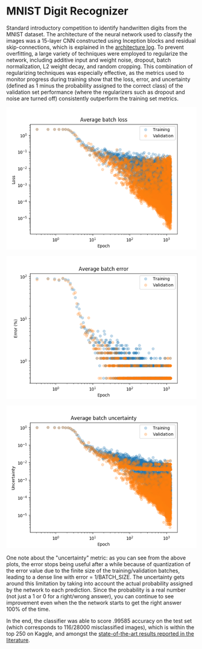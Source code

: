 # MNIST Digit Recognizer

Standard introductory competition to identify handwritten digits from the MNIST dataset. The architecture of the neural network used to classify the images was a 15-layer CNN constructed using Inception blocks and residual skip-connections, which is explained in the [architecture log](./DigitRecognizerArchitecture.log). To prevent overfitting, a large variety of techniques were employed to regularize the network, including additive input and weight noise, dropout, batch normalization, L2 weight decay, and random cropping. This combination of regularizing techniques was especially effective, as the metrics used to monitor progress during training show that the loss, error, and uncertainty (defined as 1 minus the probability assigned to the correct class) of the validation set performance (where the regularizers such as dropout and noise are turned off) consistently outperform the training set metrics.

![loss](./DigitRecognizerLoss.png)

![error](./DigitRecognizerError.png)

![uncertainty](./DigitRecognizerUncertainty.png)

One note about the "uncertainty" metric: as you can see from the above plots, the error stops being useful after a while because of quantization of the error value due to the finite size of the training/validation batches, leading to a dense line with error = 1/BATCH_SIZE. The uncertainty gets around this limitation by taking into account the actual probability assigned by the network to each prediction. Since the probability is a real number (not just a 1 or 0 for a right/wrong answer), you can continue to see improvement even when the the network starts to get the right answer 100% of the time.

In the end, the classifier was able to score .99585 accuracy on the test set (which corresponds to 116/28000 misclassified images), which is within the top 250 on Kaggle, and amongst the [state-of-the-art results reported in the literature](http://rodrigob.github.io/are_we_there_yet/build/classification_datasets_results.html#4d4e495354).
